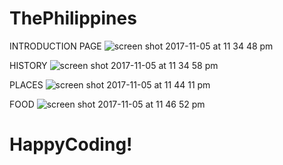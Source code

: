 # ThePhilippines

INTRODUCTION PAGE
![screen shot 2017-11-05 at 11 34 48 pm](https://user-images.githubusercontent.com/25780324/32425783-a466eb34-c283-11e7-8541-3d1280bf2695.png)

HISTORY 
![screen shot 2017-11-05 at 11 34 58 pm](https://user-images.githubusercontent.com/25780324/32425797-ba080a36-c283-11e7-8195-0a83ee070053.png)

PLACES
![screen shot 2017-11-05 at 11 44 11 pm](https://user-images.githubusercontent.com/25780324/32425800-c0b52d96-c283-11e7-9b3d-55a7c5a9b556.png)

FOOD
![screen shot 2017-11-05 at 11 46 52 pm](https://user-images.githubusercontent.com/25780324/32425802-c3723704-c283-11e7-919e-6701d4edc300.png)

# HappyCoding!
